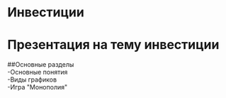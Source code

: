# Инвестиции  
# Презентация на тему инвестиции  

##Основные разделы  
-Основные понятия  
-Виды графиков  
-Игра "Монополия"

